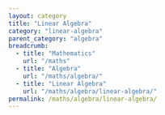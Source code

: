 ```yaml
---
layout: category
title: "Linear Algebra"
category: "linear-algebra"
parent_category: "algebra"
breadcrumb:
  - title: "Mathematics"
    url: "/maths"
  - title: "Algebra"
    url: "/maths/algebra/"
  - title: "Linear Algebra"
    url: "/maths/algebra/linear-algebra/"
permalink: /maths/algebra/linear-algebra/
---
```

